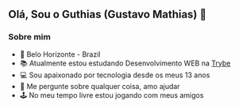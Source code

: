 ## Olá, Sou o Guthias (Gustavo Mathias) 👋

### Sobre mim

- 🏡  Belo Horizonte - Brazil
- 📚  Atualmente estou estudando Desenvolvimento WEB na [Trybe](https://www.betrybe.com/)
- 💻  Sou apaixonado por tecnologia desde os meus 13 anos
- 💬  Me pergunte sobre qualquer coisa, amo ajudar 
- 🕹️  No meu tempo livre estou jogando com meus amigos
